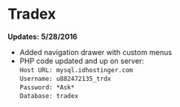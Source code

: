 # Tradex

<b>Updates:</b>
<b>5/28/2016</b>
<ul>
  <li>Added navigation drawer with custom menus</li>
  <li>PHP code updated and up on server:<br/>
      <code>Host URL: mysql.idhostinger.com</code><br/>
      <code>Username: u882472135_trdx</code><br/>
      <code>Password: *Ask*</code><br/>
      <code>Database: tradex</code></li>
</ul>
